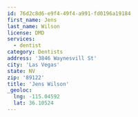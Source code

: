```yaml
---
id: 76d2c8d6-e9f4-49f4-a991-fd0196a19184
first_name: Jens
last_name: Wilson
license: DMD
services:
  - dentist
category: Dentists
address: '3846 Waynesvill St'
city: 'Las Vegas'
state: NV
zip: '89122'
title: 'Jens Wilson'
_geoloc:
  lng: -115.04592
  lat: 36.10524
---
```

